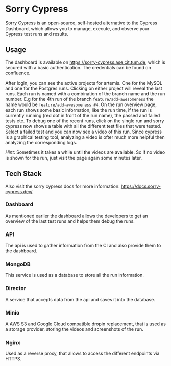 # Sorry Cypress

Sorry Cypress is an open-source, self-hosted alternative to the Cypress Dashboard, which allows you to manage, execute, and observe your Cypress test runs and results.

## Usage

The dashboard is available on https://sorry-cypress.ase.cit.tum.de, which is secured with a basic authentication. The credentials can be found on confluence. 

After login, you can see the active projects for artemis. One for the MySQL and one for the Postgres runs. Clicking on either project will reveal the last runs. Each run is named with a combination of the branch name and the run number. E.g for the 4th run of the branch `feature/add-awesomeness` the name would be `feature/add-awesomeness #4`. On the run overview page, each run shows some basic information, like the run time, if the run is currently running (red dot in front of the run name), the passed and failed tests etc. 
To debug one of the recent runs, click on the single run and sorry cypress now shows a table with all the different test files that were tested. Select a failed test and you can now see a video of this run. Since cypress is a graphical testing tool, analyzing a video is ofter much more helpful then analyzing the corresponding logs. 

*Hint*: Sometimes it takes a while until the videos are available. So if no video is shown for the run, just visit the page again some minutes later.

## Tech Stack

Also visit the sorry cypress docs for more information: https://docs.sorry-cypress.dev/

### Dashboard 

As mentioned earlier the dashboard allows the developers to get an overview of the last test runs and helps them debug the runs.

### API

The api is used to gather information from the CI and also provide them to the dashboard. 

### MongoDB

This service is used as a database to store all the run information.

### Director

A service that accepts data from the api and saves it into the database.

### Minio

A AWS S3 and Google Cloud compatible dropin replacement, that is used as a storage provider, storing the videos and screenshots of the run. 

### Nginx

Used as a reverse proxy, that allows to access the different endpoints via HTTPS.
